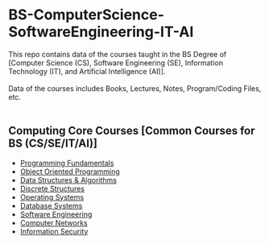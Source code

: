 # BS-ComputerScience-SoftwareEngineering-IT-AI
This repo contains data of the courses taught in the BS Degree of [Computer Science (CS), Software Engineering (SE), Information Technology (IT), and Artificial Intelligence (AI)]. 
<br> <br>
Data of the courses includes Books, Lectures, Notes, Program/Coding Files, etc.
<br><br>
## Computing Core Courses [Common Courses for BS (CS/SE/IT/AI)]

* [Programming Fundamentals](BS-ComputerScience-SoftwareEngineering-IT-AI/Programming-Fundamentals/)
* [Object Oriented Programming](BS-ComputerScience-SoftwareEngineering-IT-AI/Object-Oriented-Programming/)
* [Data Structures & Algorithms](BS-ComputerScience-SoftwareEngineering-IT-AI/Data-Structures-Algorithms/)
* [Discrete Structures](BS-ComputerScience-SoftwareEngineering-IT-AI/Discrete-Structures/)
* [Operating Systems](BS-ComputerScience-SoftwareEngineering-IT-AI/Operating-Systems/)
* [Database Systems](BS-ComputerScience-SoftwareEngineering-IT-AI/Database-Systems/)
* [Software Engineering](BS-ComputerScience-SoftwareEngineering-IT-AI/Software-Engineering/)
* [Computer Networks](BS-ComputerScience-SoftwareEngineering-IT-AI/Computer-Networks/)
* [Information Security]()
